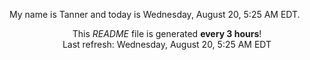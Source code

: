 My name is Tanner and today is Wednesday, August 20, 5:25 AM EDT.

<p align="center">This <i>README</i> file is generated <b>every 3 hours</b>!</br>Last refresh: Wednesday, August 20, 5:25 AM EDT<br /></p>
